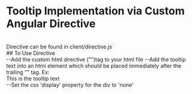 # Tooltip Implementation via Custom Angular Directive
<br>
Directive can be found in client/directive.js
<br>
## To Use Directive
<br>
--Add the custom html directive ("<tool-tip></tool-tip>")tag to your html file
--Add the tooltip text into an html element which should be placed immediately after the trailing "</tool-tip>" tag. Ex: <div>This is the tooltip text</div>
--Set the css 'display' property for the div to 'none'
